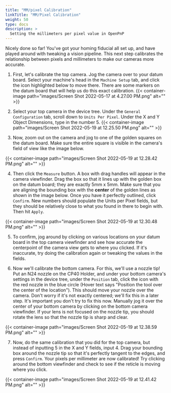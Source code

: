 ```yaml
---
title: "MM/pixel Calibration"
linkTitle: "MM/Pixel Calibration"
weight: 50
type: docs
description: >
  Setting the millimeters per pixel value in OpenPnP
---
```


Nicely done so far! You've got your homing fiducial all set up, and have played around with tweaking a vision pipeline. This next step calibrates the relationship between pixels and millimeters to make our cameras more accurate.

1. First, let's calibrate the top camera. Jog the camera over to your datum board. Select your machine's head in the `Machine Setup` tab, and click the icon highlighted below to move there. There are some markers on the datum board that will help us do this exact calibration.
{{< container-image path="images/Screen Shot 2022-05-17 at 4.27.00 PM.png" alt="" >}}

2. Select your top camera in the device tree. Under the `General Configuration` tab, scroll down to `Units Per Pixel`. Under the X and Y Object Dimensions, type in the number 5.
{{< container-image path="images/Screen Shot 2022-05-19 at 12.25.50 PM.png" alt="" >}}

3. Now, zoom out on the camera and jog to one of the golden squares on the datum board. Make sure the entire square is visible in the camera's field of view like the image below.

{{< container-image path="images/Screen Shot 2022-05-19 at 12.28.42 PM.png" alt="" >}}

4. Then click the `Measure` button. A box with drag handles will appear in the camera viewfinder. Drag the box so that it lines up with the golden box on the datum board; they are exactly 5mm x 5mm. Make sure that you are aligning the bounding box with the **center** of the golden lines as shown in the image below. Once you have it perfectly outlined, click `Confirm`. New numbers should populate the Units per Pixel fields, but they should be relatively close to what you found in there to begin with. Then hit `Apply`.

{{< container-image path="images/Screen Shot 2022-05-19 at 12.30.48 PM.png" alt="" >}}

5. To confirm, jog around by clicking on various locations on your datum board in the top camera viewfinder and see how accurate the centerpoint of the camera view gets to where you clicked. If it's inaccurate, try doing the calibration again or tweaking the values in the fields.

6. Now we'll calibrate the bottom camera. For this, we'll use a nozzle tip! Put an N24 nozzle on the CP40 Holder, and under your bottom camera's settings in the device tree, under the `Position` tab, click the icon with the red nozzle in the blue circle (Hover text says "Position the tool over the center of the location"). This should move your nozzle over the camera. Don't worry if it's not exactly centered; we'll fix this in a later step. It's important you don't try to fix this now. Manually jog it over the center of your bottom camera by clicking on the bottom camera viewfinder. If your lens is not focused on the nozzle tip, you should rotate the lens so that the nozzle tip is sharp and clear.

{{< container-image path="images/Screen Shot 2022-05-19 at 12.38.59 PM.png" alt="" >}}

7. Now, do the same calibration that you did for the top camera, but instead of inputting 5 in the X and Y fields, input 4. Drag your bounding box around the nozzle tip so that it's perfectly tangent to the edges, and press `Confirm`. Your pixels per millimeter are now calibrated! Try clicking around the bottom viewfinder and check to see if the reticle is moving where you click.

{{< container-image path="images/Screen Shot 2022-05-19 at 12.41.42 PM.png" alt="" >}}
